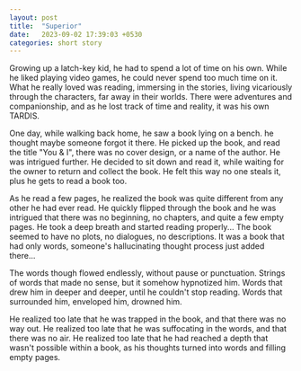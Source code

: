 ```yaml
---
layout: post
title:  "Superior"
date:   2023-09-02 17:39:03 +0530
categories: short story
---
```

Growing up a latch-key kid, he had to spend a lot of time on his own. While he liked playing video games, he could never spend too much time on it. What he really loved was reading, immersing in the stories, living vicariously through the characters, far away in their worlds. There were adventures and companionship, and as he lost track of time and reality, it was his own TARDIS.


One day, while walking back home, he saw a book lying on a bench. he thought maybe someone forgot it there. He picked up the book, and read the title "You & I", there was no cover design, or a name of the author. He was intrigued further. He decided to sit down and read it, while waiting for the owner to return and collect the book. He felt this way no one steals it, plus he gets to read a book too.

As he read a few pages,  he realized the book was quite different from any other he had ever read. He quickly flipped through the book and he was intrigued that there was no beginning, no chapters, and quite a few empty pages. He took a deep breath and started reading properly... The book seemed to have no plots, no dialogues, no descriptions. It was a book that had only words, someone's hallucinating thought process just added there...

The words though flowed endlessly, without pause or punctuation. Strings of words that made no sense, but it somehow hypnotized him. Words that drew him in deeper and deeper, until he couldn't stop reading. Words that surrounded him, enveloped him, drowned him.

He realized too late that he was trapped in the book, and that there was no way out. He realized too late that he was suffocating in the words, and that there was no air. He realized too late that he had reached a depth that wasn't possible within a book, as his thoughts turned into words and filling empty pages.
